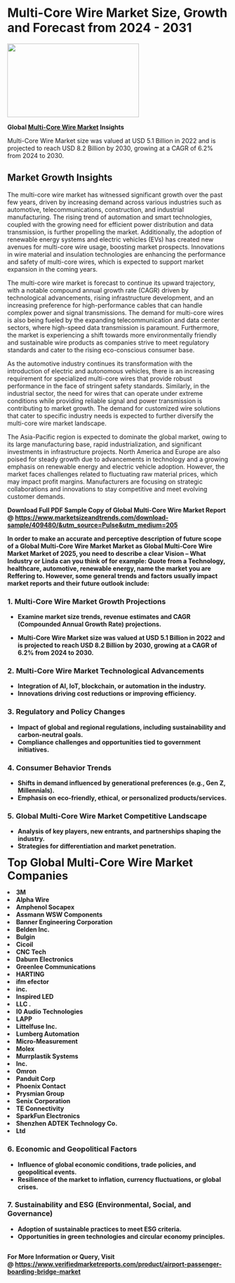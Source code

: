 <H1>Multi-Core Wire Market Size, Growth and Forecast from 2024 - 2031</H1><img class="aligncenter size-medium wp-image-584254" src="https://thirdeyenews.in/wp-content/uploads/2024/09/Global-Market-Research-300x168.jpeg" alt="" width="300" height="168" /><p><strong>Global&nbsp;<a href="https://www.marketsizeandtrends.com/download-sample/409480/&amp;utm_source=Pulse&amp;utm_medium=205">Multi-Core Wire Market</a> Insights</strong></p><p>Multi-Core Wire Market size was valued at USD 5.1 Billion in 2022 and is projected to reach USD 8.2 Billion by 2030, growing at a CAGR of 6.2% from 2024 to 2030.</p><p><h2>Market Growth Insights</h2> <p>The multi-core wire market has witnessed significant growth over the past few years, driven by increasing demand across various industries such as automotive, telecommunications, construction, and industrial manufacturing. The rising trend of automation and smart technologies, coupled with the growing need for efficient power distribution and data transmission, is further propelling the market. Additionally, the adoption of renewable energy systems and electric vehicles (EVs) has created new avenues for multi-core wire usage, boosting market prospects. Innovations in wire material and insulation technologies are enhancing the performance and safety of multi-core wires, which is expected to support market expansion in the coming years.</p> <p><strong></strong></p> <p>The multi-core wire market is forecast to continue its upward trajectory, with a notable compound annual growth rate (CAGR) driven by technological advancements, rising infrastructure development, and an increasing preference for high-performance cables that can handle complex power and signal transmissions. The demand for multi-core wires is also being fueled by the expanding telecommunication and data center sectors, where high-speed data transmission is paramount. Furthermore, the market is experiencing a shift towards more environmentally friendly and sustainable wire products as companies strive to meet regulatory standards and cater to the rising eco-conscious consumer base.</p> <p>As the automotive industry continues its transformation with the introduction of electric and autonomous vehicles, there is an increasing requirement for specialized multi-core wires that provide robust performance in the face of stringent safety standards. Similarly, in the industrial sector, the need for wires that can operate under extreme conditions while providing reliable signal and power transmission is contributing to market growth. The demand for customized wire solutions that cater to specific industry needs is expected to further diversify the multi-core wire market landscape.</p> <p>The Asia-Pacific region is expected to dominate the global market, owing to its large manufacturing base, rapid industrialization, and significant investments in infrastructure projects. North America and Europe are also poised for steady growth due to advancements in technology and a growing emphasis on renewable energy and electric vehicle adoption. However, the market faces challenges related to fluctuating raw material prices, which may impact profit margins. Manufacturers are focusing on strategic collaborations and innovations to stay competitive and meet evolving customer demands.</p> <p><strong></p><p><span class=""><strong>Download Full PDF Sample Copy of Global Multi-Core Wire Market Report</strong> @ <a href="https://www.marketsizeandtrends.com/download-sample/409480/&amp;utm_source=Pulse&amp;utm_medium=205" target="_blank">https://www.marketsizeandtrends.com/download-sample/409480/&amp;utm_source=Pulse&amp;utm_medium=205</a></span></p><p>In order to make an accurate and perceptive description of future scope of a Global&nbsp;Multi-Core Wire Market Market as Global&nbsp;Multi-Core Wire Market Market of 2025, you need to describe a clear Vision &ndash; What Industry or Linda can you think of for example: Quote from a Technology, healthcare, automotive, renewable energy, name the market you are Reffering to. However, some general trends and factors usually impact market reports and their future outlook include:</p><h3>1.&nbsp;<strong>Multi-Core Wire Market Growth Projections</strong></h3><ul><li>Examine market size trends, revenue estimates and CAGR (Compounded Annual Growth Rate) projections.</li><li><p>Multi-Core Wire Market size was valued at USD 5.1 Billion in 2022 and is projected to reach USD 8.2 Billion by 2030, growing at a CAGR of 6.2% from 2024 to 2030.</p></li></ul><h3>2.&nbsp;<strong>Multi-Core Wire Market Technological Advancements</strong></h3><ul><li>Integration of AI, IoT, blockchain, or automation in the industry.</li><li>Innovations driving cost reductions or improving efficiency.</li></ul><h3>3.&nbsp;<strong>Regulatory and Policy Changes</strong></h3><ul><li>Impact of global and regional regulations, including sustainability and carbon-neutral goals.</li><li>Compliance challenges and opportunities tied to government initiatives.</li></ul><h3>4.&nbsp;<strong>Consumer Behavior Trends</strong></h3><ul><li>Shifts in demand influenced by generational preferences (e.g., Gen Z, Millennials).</li><li>Emphasis on eco-friendly, ethical, or personalized products/services.</li></ul><h3>5.&nbsp;<strong>Global Multi-Core Wire Market Competitive Landscape</strong></h3><ul><li>Analysis of key players, new entrants, and partnerships shaping the industry.</li><li>Strategies for differentiation and market penetration.</li></ul><p data-pm-slice="1 1 []"><span style="color: inherit; font-family: inherit; font-size: 25px;">Top Global Multi-Core Wire Market Companies</span></p><div class="" data-test-id=""><p><li>3M</li><li> Alpha Wire</li><li> Amphenol Socapex</li><li> Assmann WSW Components</li><li> Banner Engineering Corporation</li><li> Belden Inc.</li><li> Bulgin</li><li> Cicoil</li><li> CNC Tech</li><li> Daburn Electronics</li><li> Greenlee Communications</li><li> HARTING</li><li> ifm efector</li><li> inc.</li><li> Inspired LED</li><li> LLC .</li><li> I0 Audio Technologies</li><li> LAPP</li><li> Littelfuse Inc.</li><li> Lumberg Automation</li><li> Micro-Measurement</li><li> Molex</li><li> Murrplastik Systems</li><li> Inc.</li><li> Omron</li><li> Panduit Corp</li><li> Phoenix Contact</li><li> Prysmian Group</li><li> Senix Corporation</li><li> TE Connectivity</li><li> SparkFun Electronics</li><li> Shenzhen ADTEK Technology Co.</li><li> Ltd</li></p></div><h3>6.&nbsp;<strong>Economic and Geopolitical Factors</strong></h3><ul><li>Influence of global economic conditions, trade policies, and geopolitical events.</li><li>Resilience of the market to inflation, currency fluctuations, or global crises.</li></ul><h3>7.&nbsp;<strong>Sustainability and ESG (Environmental, Social, and Governance)</strong></h3><ul><li>Adoption of sustainable practices to meet ESG criteria.</li><li>Opportunities in green technologies and circular economy principles.</li></ul><h2><strong style="font-size: 14px;">For More Information or Query, Visit @&nbsp;</strong><a style="background-color: #ffffff; font-size: 14px;" href="https://www.marketsizeandtrends.com/report/multi-core-wire-market/" target="_blank">https://www.verifiedmarketreports.com/product/airport-passenger-boarding-bridge-market</a></h2>
